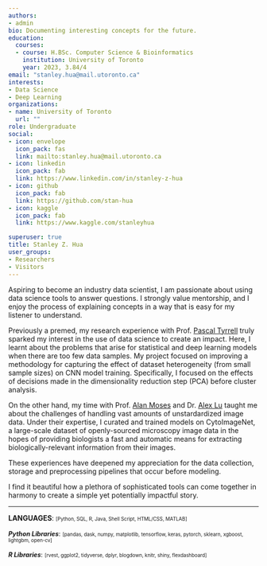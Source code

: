 ```yaml
---
authors:
- admin
bio: Documenting interesting concepts for the future.
education:
  courses:
  - course: H.BSc. Computer Science & Bioinformatics
    institution: University of Toronto
    year: 2023, 3.84/4
email: "stanley.hua@mail.utoronto.ca"
interests:
- Data Science
- Deep Learning
organizations:
- name: University of Toronto
  url: ""
role: Undergraduate
social:
- icon: envelope
  icon_pack: fas
  link: mailto:stanley.hua@mail.utoronto.ca
- icon: linkedin
  icon_pack: fab
  link: https://www.linkedin.com/in/stanley-z-hua
- icon: github
  icon_pack: fab
  link: https://github.com/stan-hua
- icon: kaggle
  icon_pack: fab
  link: https://www.kaggle.com/stanleyhua

superuser: true
title: Stanley Z. Hua
user_groups:
- Researchers
- Visitors
---
```

<style>
  .smaller{
    font-size: 70%;
  }
  .libraries{
    font-size: 90%;
  }
</style>



Aspiring to become an industry data scientist, I am passionate about using data science tools to answer questions. I strongly value mentorship, and I enjoy the process of explaining concepts in a way that is easy for my listener to understand.

Previously a premed, my research experience with Prof. <a href="http://www.tyrrell4innovation.ca">Pascal Tyrrell</a> truly sparked my interest in the use of data science to create an impact. Here, I learnt about the problems that arise for statistical and deep learning models when there are too few data samples. My project focused on improving a methodology for capturing the effect of dataset heterogeneity (from small sample sizes) on CNN model training. Specifically, I focused on the effects of decisions made in the dimensionality reduction step (PCA) before cluster analysis.

On the other hand, my time with Prof. <a href="http://www.moseslab.csb.utoronto.ca/">Alan Moses</a> and Dr. <a href="http://www.moseslab.csb.utoronto.ca/alexlu/">Alex Lu</a> taught me about the challenges of handling vast amounts of unstardardized image data. Under their expertise, I curated and trained models on CytoImageNet, a large-scale dataset of openly-sourced microscopy image data in the hopes of providing biologists a fast and automatic means for extracting biologically-relevant information from their images. 

These experiences have deepened my appreciation for the data collection, storage and preprocessing pipelines that occur before modeling. 

I find it beautiful how a plethora of sophisticated tools can come together in harmony to create a simple yet potentially impactful story.

---

**LANGUAGES**:  <span class="smaller">[Python, SQL, R, Java, Shell Script, HTML/CSS, MATLAB]</span>

<span class="libraries">***Python Libraries***:</span>  <span class="smaller">[pandas, dask, numpy, matplotlib, tensorflow, keras, pytorch, sklearn, xgboost, lightgbm, open-cv]</span>

<span class="libraries">***R Libraries***:</span>  <span class="smaller">[rvest, ggplot2, tidyverse, dplyr, blogdown, knitr, shiny, flexdashboard]</span>
